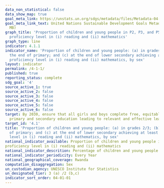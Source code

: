 ```yaml
---
data_non_statistical: false
data_show_map: true
goal_meta_link: https://unstats.un.org/sdgs/metadata/files/Metadata-04-01-01.pdf
goal_meta_link_text: United Nations Sustainable Development Goals Metadata (PDF 4.0
  MB)
graph_title: 'Proportion of children and young people in P2, P3, and P5 achieving at least a minimum
  proficiency level in (i) reading and (ii) mathematics'
graph_type: line
indicator: 4.1.1
indicator_name: 'Proportion of children and young people: (a) in grades 2/3; (b) at
  the end of primary; and (c) at the end of lower secondary achieving at least a minimum
  proficiency level in (i) reading and (ii) mathematics, by sex'
layout: indicator
permalink: /4-1-1/
published: true
reporting_status: complete
sdg_goal: '4'
source_active_1: true
source_active_2: false
source_active_3: false
source_active_4: false
source_active_5: false
source_active_6: false
target: By 2030, ensure that all girls and boys complete free, equitable and quality
  primary and secondary education leading to relevant and effective learning outcomes
target_id: '4.1'
title: 'Proportion of children and young people: (a) in grades 2/3; (b) at the end
  of primary; and (c) at the end of lower secondary achieving at least a minimum proficiency
  level in (i) reading and (ii) mathematics, by sex'
national_indicator_available: Proportion of children and young people in P2, P3, and P5 achieving at least a minimum
proficiency level in (i) reading and (ii) mathematics
national_indicator_descrition: Percentage of children and young people in Grade 2 or 3 of primary education, at the end of primary education and the end of lower secondary education achieving at least a minimum proficiency level in (a) reading and (b) mathematics. The minimum proficiency level will be measured relative to new common reading and mathematics scales currently in development. 
national_indicator_periodicity: Every Year
national_geographical_coverage: Rwanda
computation_disaggregation: Sex
un_custodian_agency: UNESCO Institute for Statistics
un_designated_tier: 3 (a) /2 (b,c)
indicator_sort_order: 04-01-01
---
```

